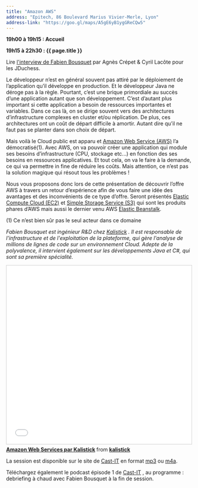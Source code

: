 ```yaml
---
title: "Amazon AWS"
address: "Epitech, 86 Boulevard Marius Vivier-Merle, Lyon"
address-link: "https://goo.gl/maps/A5gE6yB1ygGReCQw5"
---
```


**19h00 à 19h15 : Accueil**

**19h15 à 22h30 : {{ page.title }}**

Lire
[l'interview de Fabien Bousquet](http://jduchess.org/duchess-france/blog/bienvenue-dans-le-monde-damazon-web-services/)
par Agnès Crépet & Cyril Lacôte pour les JDuchess.

Le développeur n’est en général souvent pas attiré par le déploiement de l’application qu’il développe en production. Et le développeur Java ne déroge pas à la règle. Pourtant, c’est une brique primordiale au succès d’une application autant que son développement. C’est d’autant plus important si cette application a besoin de ressources importantes et variables. Dans ce cas là, on se dirige souvent vers des architectures d’infrastructure complexes en cluster et/ou réplication. De plus, ces architectures ont un coût de départ difficile à amortir. Autant dire qu’il ne faut pas se planter dans son choix de départ.

Mais voilà le Cloud public est apparu et
[Amazon Web Service (AWS)](http://aws.amazon.com/)
l’a démocratisé(1). Avec AWS, on va pouvoir créer une application qui module ses besoins d’infrastructure (CPU, stockage etc...) en fonction des ses besoins en ressources applicatives. Et tout cela, on va le faire à la demande, ce qui va permettre in fine de réduire les coûts. Mais attention, ce n’est pas la solution magique qui résout tous les problèmes !

Nous vous proposons donc lors de cette présentation de découvrir l’offre AWS à travers un retour d’expérience afin de vous faire une idée des avantages et des inconvénients de ce type d’offre.
Seront présentés
[Elastic Compute Cloud (EC2)](http://aws.amazon.com/ec2/)
 et [Simple Storage Service (S3)](http://aws.amazon.com/s3/)
 qui sont les produits phares d’AWS mais aussi le dernier venu AWS
 [Elastic Beanstalk](http://aws.amazon.com/elasticbeanstalk/).


(1)  Ce n’est bien sûr pas le seul acteur dans ce domaine

*Fabien Bousquet est ingénieur R&D chez
[Kalistick](http://www.kalistick.com/)
. Il est responsable de l'infrastructure et de l'exploitation de la plateforme, qui gère l'analyse de millions de lignes de code sur un environnement Cloud. Adepte de la polyvalence, il intervient également sur les développements Java et C#, qui sont sa première spécialité.*

<iframe src="//www.slideshare.net/slideshow/embed_code/key/d1CJevPqHtY6FU" width="595" height="485" frameborder="0" marginwidth="0" marginheight="0" scrolling="no" style="border:1px solid #CCC; border-width:1px; margin-bottom:5px; max-width: 100%;" allowfullscreen> </iframe> <div style="margin-bottom:5px"> <strong> <a href="//www.slideshare.net/kalistick/amazon-web-services-par-kalistick" title="Amazon Web Services par Kalistick" target="_blank">Amazon Web Services par Kalistick</a> </strong> from <strong><a href="https://www.slideshare.net/kalistick" target="_blank">kalistick</a></strong> </div>

La session est disponible sur le site de
[Cast-IT](http://www.cast-it.fr/)
en format
[mp3](http://pod.cast-it.fr/lyonjug-17-05-2011-aws.mp3)
ou [m4a](http://pod.cast-it.fr/lyonjug-17-05-2011-aws.m4a).

Téléchargez également le podcast épisode 1 de
[Cast-IT](http://www.cast-it.fr/)
, au programme : debriefing à chaud avec Fabien Bousquet à la fin de session.